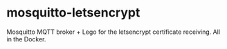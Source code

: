 # mosquitto-letsencrypt
Mosquitto MQTT broker + Lego for the letsencrypt certificate receiving. All in the Docker.
